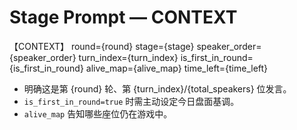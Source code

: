 # Stage Prompt — CONTEXT
【CONTEXT】
round={round}
stage={stage}
speaker_order={speaker_order}
turn_index={turn_index}
is_first_in_round={is_first_in_round}
alive_map={alive_map}
time_left={time_left}

- 明确这是第 {round} 轮、第 {turn_index}/{total_speakers} 位发言。
- `is_first_in_round=true` 时需主动设定今日盘面基调。
- `alive_map` 告知哪些座位仍在游戏中。
